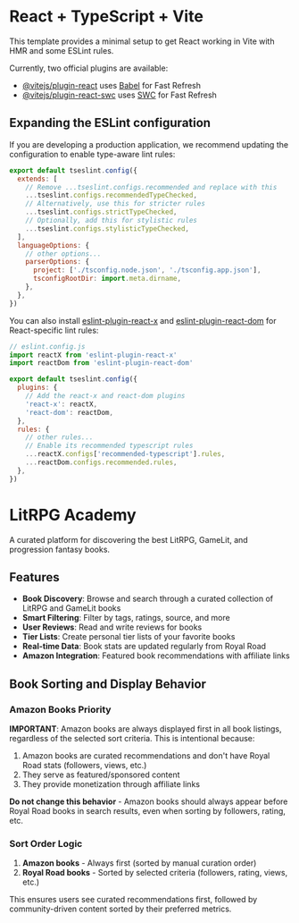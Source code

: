 # React + TypeScript + Vite

This template provides a minimal setup to get React working in Vite with HMR and some ESLint rules.

Currently, two official plugins are available:

- [@vitejs/plugin-react](https://github.com/vitejs/vite-plugin-react/blob/main/packages/plugin-react) uses [Babel](https://babeljs.io/) for Fast Refresh
- [@vitejs/plugin-react-swc](https://github.com/vitejs/vite-plugin-react/blob/main/packages/plugin-react-swc) uses [SWC](https://swc.rs/) for Fast Refresh

## Expanding the ESLint configuration

If you are developing a production application, we recommend updating the configuration to enable type-aware lint rules:

```js
export default tseslint.config({
  extends: [
    // Remove ...tseslint.configs.recommended and replace with this
    ...tseslint.configs.recommendedTypeChecked,
    // Alternatively, use this for stricter rules
    ...tseslint.configs.strictTypeChecked,
    // Optionally, add this for stylistic rules
    ...tseslint.configs.stylisticTypeChecked,
  ],
  languageOptions: {
    // other options...
    parserOptions: {
      project: ['./tsconfig.node.json', './tsconfig.app.json'],
      tsconfigRootDir: import.meta.dirname,
    },
  },
})
```

You can also install [eslint-plugin-react-x](https://github.com/Rel1cx/eslint-react/tree/main/packages/plugins/eslint-plugin-react-x) and [eslint-plugin-react-dom](https://github.com/Rel1cx/eslint-react/tree/main/packages/plugins/eslint-plugin-react-dom) for React-specific lint rules:

```js
// eslint.config.js
import reactX from 'eslint-plugin-react-x'
import reactDom from 'eslint-plugin-react-dom'

export default tseslint.config({
  plugins: {
    // Add the react-x and react-dom plugins
    'react-x': reactX,
    'react-dom': reactDom,
  },
  rules: {
    // other rules...
    // Enable its recommended typescript rules
    ...reactX.configs['recommended-typescript'].rules,
    ...reactDom.configs.recommended.rules,
  },
})
```

# LitRPG Academy

A curated platform for discovering the best LitRPG, GameLit, and progression fantasy books.

## Features

- **Book Discovery**: Browse and search through a curated collection of LitRPG and GameLit books
- **Smart Filtering**: Filter by tags, ratings, source, and more
- **User Reviews**: Read and write reviews for books
- **Tier Lists**: Create personal tier lists of your favorite books
- **Real-time Data**: Book stats are updated regularly from Royal Road
- **Amazon Integration**: Featured book recommendations with affiliate links

## Book Sorting and Display Behavior

### Amazon Books Priority
**IMPORTANT**: Amazon books are always displayed first in all book listings, regardless of the selected sort criteria. This is intentional because:

1. Amazon books are curated recommendations and don't have Royal Road stats (followers, views, etc.)
2. They serve as featured/sponsored content
3. They provide monetization through affiliate links

**Do not change this behavior** - Amazon books should always appear before Royal Road books in search results, even when sorting by followers, rating, etc.

### Sort Order Logic
1. **Amazon books** - Always first (sorted by manual curation order)
2. **Royal Road books** - Sorted by selected criteria (followers, rating, views, etc.)

This ensures users see curated recommendations first, followed by community-driven content sorted by their preferred metrics.
